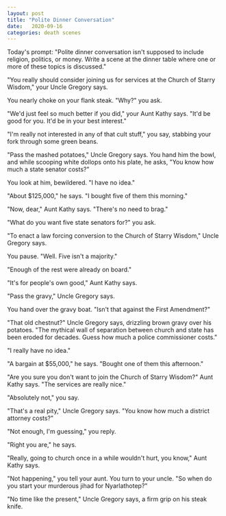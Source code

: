 ```yaml
---
layout: post
title: "Polite Dinner Conversation"
date:   2020-09-16
categories: death scenes
---
```

Today's prompt: "Polite dinner conversation isn't supposed to include religion, politics, or money. Write a scene at the dinner table where one or more of these topics is discussed."

"You really should consider joining us for services at the Church of Starry Wisdom," your Uncle Gregory says.

You nearly choke on your flank steak. "Why?" you ask.

"We'd just feel so much better if you did," your Aunt Kathy says. "It'd be good for you. It'd be in your best interest."

"I'm really not interested in any of that cult stuff," you say, stabbing your fork through some green beans.

"Pass the mashed potatoes," Uncle Gregory says. You hand him the bowl, and while scooping white dollops onto his plate, he asks, "You know how much a state senator costs?"

You look at him, bewildered. "I have no idea."

"About $125,000," he says. "I bought five of them this morning."

"Now, dear," Aunt Kathy says. "There's no need to brag."

"What do you want five state senators for?" you ask.

"To enact a law forcing conversion to the Church of Starry Wisdom," Uncle Gregory says. 

You pause. "Well. Five isn't a majority."

"Enough of the rest were already on board."

"It's for people's own good," Aunt Kathy says.

"Pass the gravy," Uncle Gregory says.

You hand over the gravy boat. "Isn't that against the First Amendment?"

"That old chestnut?" Uncle Gregory says, drizzling brown gravy over his potatoes. "The mythical wall of separation between church and state has been eroded for decades. Guess how much a police commissioner costs."

"I really have no idea."

"A bargain at $55,000," he says. "Bought one of them this afternoon."

"Are you sure you don't want to join the Church of Starry Wisdom?" Aunt Kathy says. "The services are really nice."

"Absolutely not," you say.

"That's a real pity," Uncle Gregory says. "You know how much a district attorney costs?"

"Not enough, I'm guessing," you reply.

"Right you are," he says.

"Really, going to church once in a while wouldn't hurt, you know," Aunt Kathy says.

"Not happening," you tell your aunt. You turn to your uncle. "So when do you start your murderous jihad for Nyarlathotep?"

"No time like the present," Uncle Gregory says, a firm grip on his steak knife.
